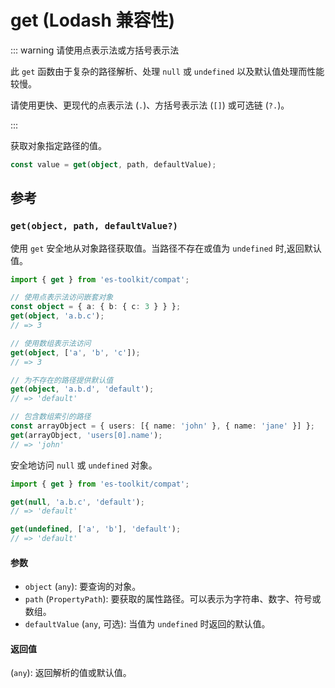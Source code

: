 # get (Lodash 兼容性)

::: warning 请使用点表示法或方括号表示法

此 `get` 函数由于复杂的路径解析、处理 `null` 或 `undefined` 以及默认值处理而性能较慢。

请使用更快、更现代的点表示法 (`.`)、方括号表示法 (`[]`) 或可选链 (`?.`)。

:::

获取对象指定路径的值。

```typescript
const value = get(object, path, defaultValue);
```

## 参考

### `get(object, path, defaultValue?)`

使用 `get` 安全地从对象路径获取值。当路径不存在或值为 `undefined` 时,返回默认值。

```typescript
import { get } from 'es-toolkit/compat';

// 使用点表示法访问嵌套对象
const object = { a: { b: { c: 3 } } };
get(object, 'a.b.c');
// => 3

// 使用数组表示法访问
get(object, ['a', 'b', 'c']);
// => 3

// 为不存在的路径提供默认值
get(object, 'a.b.d', 'default');
// => 'default'

// 包含数组索引的路径
const arrayObject = { users: [{ name: 'john' }, { name: 'jane' }] };
get(arrayObject, 'users[0].name');
// => 'john'
```

安全地访问 `null` 或 `undefined` 对象。

```typescript
import { get } from 'es-toolkit/compat';

get(null, 'a.b.c', 'default');
// => 'default'

get(undefined, ['a', 'b'], 'default');
// => 'default'
```

#### 参数

- `object` (`any`): 要查询的对象。
- `path` (`PropertyPath`): 要获取的属性路径。可以表示为字符串、数字、符号或数组。
- `defaultValue` (`any`, 可选): 当值为 `undefined` 时返回的默认值。

#### 返回值

(`any`): 返回解析的值或默认值。
